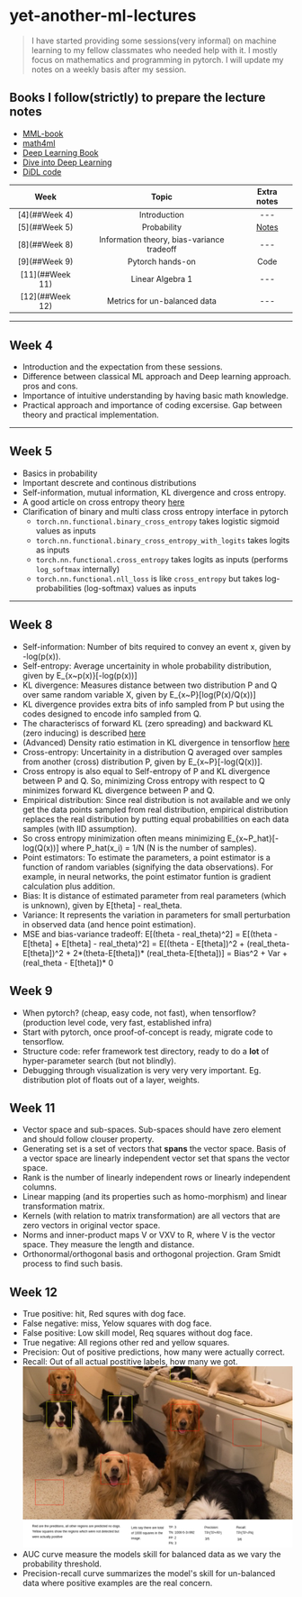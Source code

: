 # yet-another-ml-lectures

> I have started providing some sessions(very informal) on machine learning to my fellow classmates who needed help with it. I mostly focus on mathematics and programming in pytorch. I will update my notes on a weekly basis after my session.

## Books I follow(strictly) to prepare the lecture notes
* [MML-book](https://mml-book.github.io/book/mml-book.pdf)
* [math4ml](https://gwthomas.github.io/docs/math4ml.pdf)
* [Deep Learning Book](https://www.deeplearningbook.org/)
* [Dive into Deep Learning](https://d2l.ai/d2l-en.pdf)
* [DiDL code](https://github.com/dsgiitr/d2l-pytorch)

|Week|         Topic        |     Extra notes      |
|:--:|:--------------------:|:--------------------:|
| [4](##Week 4) |Introduction          | ---      |
| [5](##Week 5) |Probability           | [Notes](https://www.dropbox.com/sh/b2e2rbc41kfi7rz/AADhtGrZbH-U-po2HBq8zCcqa?dl=0)      |
| [8](##Week 8) |Information theory, bias-variance tradeoff    | ---      |
| [9](##Week 9) |Pytorch hands-on | Code |
| [11](##Week 11) | Linear Algebra 1 | --- |
| [12](##Week 12) | Metrics for un-balanced data | --- |




--------------------------------------
## Week 4
* Introduction and the expectation from these sessions.
* Difference between classical ML approach and Deep learning approach. pros and cons.
* Importance of intuitive understanding by having basic math knowledge.
* Practical approach and importance of coding excersise. Gap between theory and practical implementation.
---------------------------------------

## Week 5
* Basics in probability
* Important descrete and continous distributions
* Self-information, mutual information, KL divergence and cross entropy.
* A good article on cross entropy theory [here](https://medium.com/@stepanulyanin/notes-on-deep-learning-theory-part-1-data-generating-process-31fdda2c8941)
* Clarification of binary and multi class cross entropy interface in pytorch
    - `torch.nn.functional.binary_cross_entropy` takes logistic sigmoid values as inputs
    - `torch.nn.functional.binary_cross_entropy_with_logits` takes logits as inputs
    - `torch.nn.functional.cross_entropy` takes logits as inputs (performs `log_softmax` internally)
    - `torch.nn.functional.nll_loss` is like `cross_entropy` but takes log-probabilities (log-softmax) values as inputs
----------------------------------------

## Week 8
* Self-information: Number of bits required to convey an event x, given by -log(p(x)).
* Self-entropy: Average uncertainity in whole probability distribution, given by E_{x~p(x)}[-log(p(x))]
* KL divergence: Measures distance between two distribution P and Q over same random variable X, given by E_{x~P}[log(P(x)/Q(x))]
* KL divergence provides extra bits of info sampled from P but using the codes designed to encode info sampled from Q.
* The characteriscs of forward KL (zero spreading) and backward KL (zero inducing) is described [here](https://wiseodd.github.io/techblog/2016/12/21/forward-reverse-kl/)
* (Advanced) Density ratio estimation in KL divergence in tensorflow [here](https://tiao.io/post/density-ratio-estimation-for-kl-divergence-minimization-between-implicit-distributions/)
* Cross-entropy: Uncertainity in a distribution Q averaged over samples from another (cross) distribution P, given by E_{x~P}[-log(Q(x))].
* Cross entropy is also equal to Self-entropy of P and KL divergence between P and Q. So, minimizing Cross entropy with respect to Q minimizes forward KL divergence between P and Q.
* Empirical distribution: Since real distribution is not available and we only get the data points sampled from real distribution, empirical distribution replaces the real distribution by putting equal probabilities on each data samples (with IID assumption).
* So cross entropy minimization often means minimizing E_{x~P_hat}[-log(Q(x))] where P_hat(x_i) = 1/N (N is the number of samples).
* Point estimators: To estimate the parameters, a point estimator is a function of random variables (signifying the data observations). For example, in neural networks, the point estimator funtion is gradient calculation plus addition.
* Bias: It is distance of estimated parameter from real parameters (which is unknown), given by E[theta] - real_theta.
* Variance: It represents the variation in parameters for small perturbation in observed data (and hence point estimation).
* MSE and bias-variance tradeoff: E[(theta - real_theta)^2] = E[(theta -E[theta] + E[theta] - real_theta)^2] = E[(theta - E[theta])^2 + (real_theta-E[theta])^2 + 2*(theta-E[theta])* (real_theta-E[theta])] = Bias^2 + Var + (real_theta - E[theta])* 0

## Week 9
* When pytorch? (cheap, easy code, not fast), when tensorflow? (production level code, very fast, established infra)
* Start with pytorch, once proof-of-concept is ready, migrate code to tensorflow.
* Structure code: refer framework test directory, ready to do a **lot** of hyper-parameter search (but not blindly).
* Debugging through visualization is very very very important. Eg. distribution plot of floats out of a layer, weights.

## Week 11
* Vector space and sub-spaces. Sub-spaces should have zero element and should follow clouser property.
* Generating set is a set of vectors that **spans** the vector space. Basis of a vector space are linearly independent vector set that spans the vector space.
* Rank is the number of linearly independent rows or linearly independent columns.
* Linear mapping (and its properties such as homo-morphism) and linear transformation matrix.
* Kernels (with relation to matrix transformation) are all vectors that are zero vectors in original vector space.
* Norms and inner-product maps V or VXV to R, where V is the vector space. They measure the length and distance.
* Orthonormal/orthogonal basis and orthogonal projection. Gram Smidt process to find such basis.

## Week 12
* True positive: hit, Red squres with dog face.
* False negative: miss, Yelow squares with dog face.
* False positive: Low skill model, Req squares without dog face.
* True negative: All regions other red and yellow squares.
* Precision: Out of positive predictions, how many were actually correct.
* Recall: Out of all actual postitive labels, how many we got.
![precision_recall_demostration](res/precision_recall.png)
* AUC curve measure the models skill for balanced data as we vary the probability threshold.
* Precision-recall curve summarizes the model's skill for un-balanced data where positive examples are the real concern.
